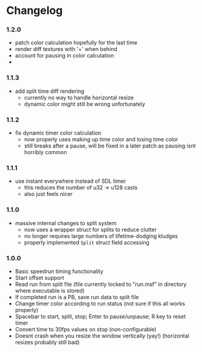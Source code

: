 # Changelog
### 1.2.0
- patch color calculation hopefully for the last time
- render diff textures with '+' when behind
- account for pausing in color calculation
- 

### 1.1.3
- add split time diff rendering
	* currently no way to handle horizontal resize
	* dynamic color might still be wrong unfortunately

### 1.1.2
- fix dynamic timer color calculation
	* now properly uses making up time color and losing time color
	* still breaks after a pause, will be fixed in a later patch as pausing isnt horribly common

### 1.1.1
- use instant everywhere instead of SDL timer
	* this reduces the number of u32 -> u128 casts
	* also just feels nicer

### 1.1.0
- massive internal changes to split system
	* now uses a wrapper struct for splits to reduce clutter
	* no longer requires large numbers of lifetime-dodging kludges
	* properly implemented `Split` struct field accessing

### 1.0.0
- Basic speedrun timing functionality
- Start offset support
- Read run from split file (file currently locked to "run.msf" in directory where executable is stored)
- If completed run is a PB, save run data to split file
- Change timer color according to run status (not sure if this all works properly)
- Spacebar to start, split, stop; Enter to pause/unpause; R key to reset timer
- Convert time to 30fps values on stop (non-configurable)
- Doesnt crash when you resize the window vertically (yay!) (horizontal resizes probably still bad)
